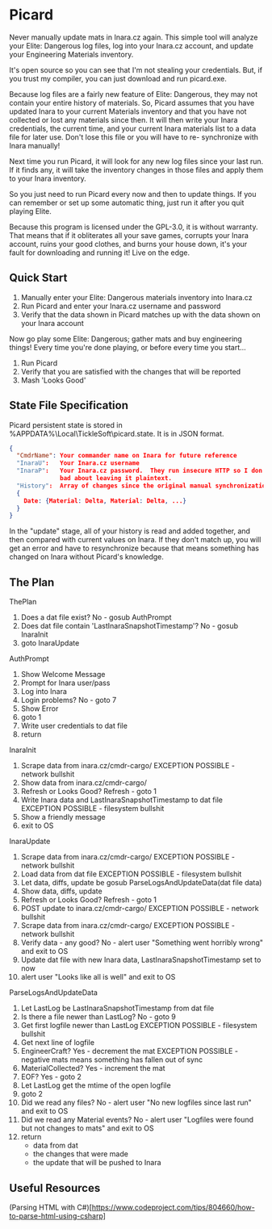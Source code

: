 ﻿Picard
======

Never manually update mats in Inara.cz again.  This simple tool will analyze
your Elite: Dangerous log files, log into your Inara.cz account, and update
your Engineering Materials inventory.

It's open source so you can see that I'm not stealing your credentials.  But,
if you trust my compiler, you can just download and run picard.exe.

Because log files are a fairly new feature of Elite: Dangerous, they may not
contain your entire history of materials.  So, Picard assumes that you have
updated Inara to your current Materials inventory and that you have not
collected or lost any materials since then.  It will then write your Inara
credentials, the current time, and your current Inara materials list to
a data file for later use.  Don't lose this file or you will have to re-
synchronize with Inara manually!

Next time you run Picard, it will look for any new log files since your last
run.  If it finds any, it will take the inventory changes in those files and
apply them to your Inara inventory.

So you just need to run Picard every now and then to update things.  If you
can remember or set up some automatic thing, just run it after you quit
playing Elite.

Because this program is licensed under the GPL-3.0, it is without warranty.
That means that if it obliterates all your save games, corrupts your Inara
account, ruins your good clothes, and burns your house down, it's your fault
for downloading and running it!  Live on the edge.


Quick Start
-----------

1. Manually enter your Elite: Dangerous materials inventory into Inara.cz
2. Run Picard and enter your Inara.cz username and password
3. Verify that the data shown in Picard matches up with the data shown on your
   Inara account

Now go play some Elite: Dangerous; gather mats and buy engineering things!
Every time you're done playing, or before every time you start...

1. Run Picard
2. Verify that you are satisfied with the changes that will be reported
3. Mash 'Looks Good'


State File Specification
------------------------

Picard persistent state is stored in %APPDATA%\Local\TickleSoft\picard.state.
It is in JSON format.

```json
{
  "CmdrName": Your commander name on Inara for future reference
  "InaraU":   Your Inara.cz username
  "InaraP":   Your Inara.cz password.  They run insecure HTTP so I don't feel
              bad about leaving it plaintext.
  "History":  Array of changes since the original manual synchronization
  {
    Date: {Material: Delta, Material: Delta, ...}
  }
}
```

In the "update" stage, all of your history is read and added together, and then
compared with current values on Inara.  If they don't match up, you will get
an error and have to resynchronize because that means something has changed
on Inara without Picard's knowledge.


The Plan
--------
ThePlan
 1. Does a dat file exist?
    No - gosub AuthPrompt
 2. Does dat file contain 'LastInaraSnapshotTimestamp'?
    No - gosub InaraInit
 3. goto InaraUpdate

AuthPrompt
 1. Show Welcome Message
 2. Prompt for Inara user/pass
 3. Log into Inara
 4. Login problems?
    No - goto 7
 5. Show Error
 6. goto 1
 7. Write user credentials to dat file
 8. return

InaraInit
 1. Scrape data from inara.cz/cmdr-cargo/
    EXCEPTION POSSIBLE - network bullshit
 2. Show data from inara.cz/cmdr-cargo/
 3. Refresh or Looks Good?
    Refresh - goto 1
 4. Write Inara data and LastInaraSnapshotTimestamp to dat file
    EXCEPTION POSSIBLE - filesystem bullshit
 5. Show a friendly message
 5. exit to OS

InaraUpdate
 1. Scrape data from inara.cz/cmdr-cargo/
    EXCEPTION POSSIBLE - network bullshit
 2. Load data from dat file
    EXCEPTION POSSIBLE - filesystem bullshit
 3. Let data, diffs, update be gosub ParseLogsAndUpdateData(dat file data)
 4. Show data, diffs, update
 5. Refresh or Looks Good?
    Refresh - goto 1
 6. POST update to inara.cz/cmdr-cargo/
    EXCEPTION POSSIBLE - network bullshit
 7. Scrape data from inara.cz/cmdr-cargo/
    EXCEPTION POSSIBLE - network bullshit
 8. Verify data - any good?
    No - alert user "Something went horribly wrong" and exit to OS
 9. Update dat file with new Inara data, LastInaraSnapshotTimestamp set to now
10. alert user "Looks like all is well" and exit to OS

ParseLogsAndUpdateData
 1. Let LastLog be LastInaraSnapshotTimestamp from dat file
 2. Is there a file newer than LastLog?
    No - goto 9
 2. Get first logfile newer than LastLog
    EXCEPTION POSSIBLE - filesystem bullshit
 3. Get next line of logfile
 4. EngineerCraft?
    Yes - decrement the mat
    EXCEPTION POSSIBLE - negative mats means something has fallen out of sync
 5. MaterialCollected?
    Yes - increment the mat
 6. EOF?
    Yes - goto 2
 7. Let LastLog get the mtime of the open logfile
 8. goto 2
 9. Did we read any files?
    No - alert user "No new logfiles since last run" and exit to OS
 9. Did we read any Material events?
    No - alert user "Logfiles were found but not changes to mats" and exit to OS
10. return
    - data from dat
    - the changes that were made
    - the update that will be pushed to Inara

Useful Resources
----------------
(Parsing HTML with C#)[https://www.codeproject.com/tips/804660/how-to-parse-html-using-csharp]